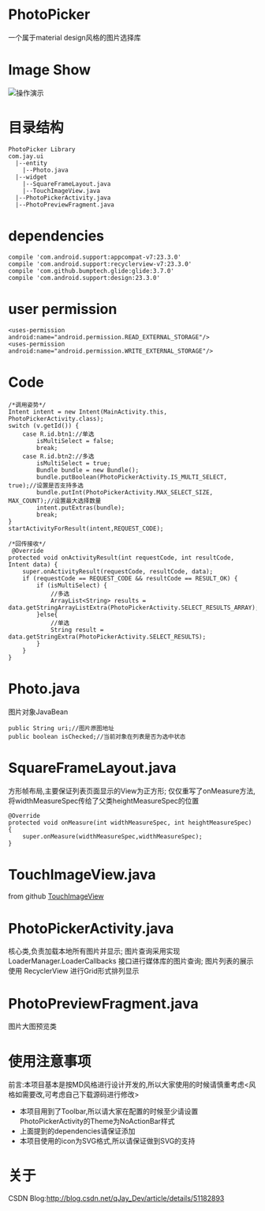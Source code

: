 # PhotoPicker
一个属于material design风格的图片选择库

# Image Show
![操作演示][1]

# 目录结构
```
PhotoPicker Library
com.jay.ui
  |--entity
    |--Photo.java
  |--widget
    |--SquareFrameLayout.java
    |--TouchImageView.java
  |--PhotoPickerActivity.java
  |--PhotoPreviewFragment.java
```


# dependencies
```
compile 'com.android.support:appcompat-v7:23.3.0'
compile 'com.android.support:recyclerview-v7:23.3.0'
compile 'com.github.bumptech.glide:glide:3.7.0'
compile 'com.android.support:design:23.3.0'
```
# user permission
```
<uses-permission android:name="android.permission.READ_EXTERNAL_STORAGE"/>
<uses-permission android:name="android.permission.WRITE_EXTERNAL_STORAGE"/>
```

# Code
```
/*调用姿势*/
Intent intent = new Intent(MainActivity.this, PhotoPickerActivity.class);
switch (v.getId()) {
    case R.id.btn1://单选
        isMultiSelect = false;
        break;
    case R.id.btn2://多选
        isMultiSelect = true;
        Bundle bundle = new Bundle();
        bundle.putBoolean(PhotoPickerActivity.IS_MULTI_SELECT, true);//设置是否支持多选
        bundle.putInt(PhotoPickerActivity.MAX_SELECT_SIZE, MAX_COUNT);//设置最大选择数量
        intent.putExtras(bundle);
        break;
}
startActivityForResult(intent,REQUEST_CODE);

/*回传接收*/
 @Override
protected void onActivityResult(int requestCode, int resultCode, Intent data) {
    super.onActivityResult(requestCode, resultCode, data);
    if (requestCode == REQUEST_CODE && resultCode == RESULT_OK) {
        if (isMultiSelect) {
            //多选
            ArrayList<String> results = data.getStringArrayListExtra(PhotoPickerActivity.SELECT_RESULTS_ARRAY);
        }else{
            //单选
            String result = data.getStringExtra(PhotoPickerActivity.SELECT_RESULTS);
        }
    }
}
```

# Photo.java
图片对象JavaBean
```
public String uri;//图片原图地址
public boolean isChecked;//当前对象在列表是否为选中状态
```

# SquareFrameLayout.java
方形帧布局,主要保证列表页面显示的View为正方形;
仅仅重写了onMeasure方法,将widthMeasureSpec传给了父类heightMeasureSpec的位置
```
@Override
protected void onMeasure(int widthMeasureSpec, int heightMeasureSpec) {
    super.onMeasure(widthMeasureSpec,widthMeasureSpec);
}
```

# TouchImageView.java
from github [TouchImageView][3]

# PhotoPickerActivity.java
核心类,负责加载本地所有图片并显示;
图片查询采用实现 LoaderManager.LoaderCallbacks<Cursor> 接口进行媒体库的图片查询;
图片列表的展示使用 RecyclerView 进行Grid形式排列显示

# PhotoPreviewFragment.java
图片大图预览类

# 使用注意事项
前言:本项目基本是按MD风格进行设计开发的,所以大家使用的时候请慎重考虑<风格如需要改,可考虑自己下载源码进行修改>

 - 本项目用到了Toolbar,所以请大家在配置的时候至少请设置PhotoPickerActivity的Theme为NoActionBar样式
 - 上面提到的dependencies请保证添加
 - 本项目使用的icon为SVG格式,所以请保证做到SVG的支持


  [1]: https://github.com/JaySong/PhotoPicker/blob/master/1.gif
  [3]: https://github.com/MikeOrtiz/TouchImageView
  
# 关于
CSDN Blog:http://blog.csdn.net/qJay_Dev/article/details/51182893
